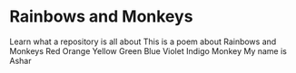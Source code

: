# Rainbows and Monkeys
Learn what a repository is all about
This is a poem about Rainbows and Monkeys
Red 
Orange
Yellow
Green
Blue
Violet
Indigo
Monkey
My name is Ashar
